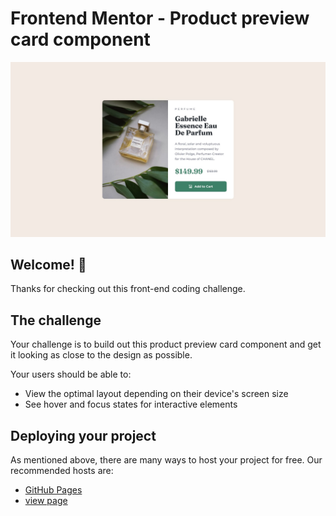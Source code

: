 # Frontend Mentor - Product preview card component

![Design preview for the Product preview card component coding challenge](./design/desktop-design.jpg)

## Welcome! 👋

Thanks for checking out this front-end coding challenge.

## The challenge

Your challenge is to build out this product preview card component and get it looking as close to the design as possible.


Your users should be able to:

- View the optimal layout depending on their device's screen size
- See hover and focus states for interactive elements



## Deploying your project

As mentioned above, there are many ways to host your project for free. Our recommended hosts are:

- [GitHub Pages](https://github.com/briankrou/Product-preview-card-component)
- [view page](https://briankrou.github.io/Product-preview-card-component/)


